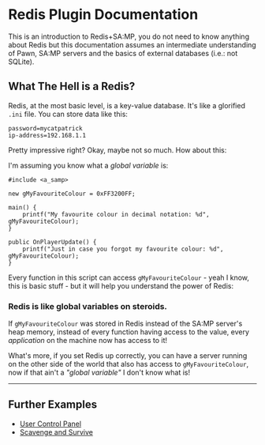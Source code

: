 # Redis Plugin Documentation

This is an introduction to Redis+SA:MP, you do not need to know anything about Redis but this documentation assumes an intermediate understanding of Pawn, SA:MP servers and the basics of external databases (i.e.: not SQLite).

## What The Hell is a Redis?

Redis, at the most basic level, is a key-value database. It's like a glorified `.ini` file. You can store data like this:

```
password=mycatpatrick
ip-address=192.168.1.1
```

Pretty impressive right? Okay, maybe not so much. How about this:

I'm assuming you know what a *global variable* is:

```pawn
#include <a_samp>

new gMyFavouriteColour = 0xFF3200FF;

main() {
    printf("My favourite colour in decimal notation: %d", gMyFavouriteColour);
}

public OnPlayerUpdate() {
    printf("Just in case you forgot my favourite colour: %d", gMyFavouriteColour);
}
```

Every function in this script can access `gMyFavouriteColour` - yeah I know, this is basic stuff - but it will help you understand the power of Redis:

### Redis is like global variables on steroids.

If `gMyFavouriteColour` was stored in Redis instead of the SA:MP server's heap memory, instead of every function having access to the value, every *application* on the machine now has access to it!

What's more, if you set Redis up correctly, you can have a server running on the other side of the world that also has access to `gMyFavouriteColour`, now if that ain't a *"global variable"* I don't know what is!

---

## Further Examples

- [User Control Panel](ucp/readme.md)
- [Scavenge and Survive](ss/readme.md)
